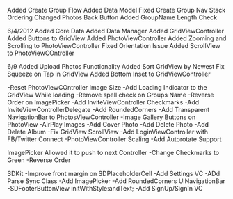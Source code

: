 Added Create Group Flow
Added Data Model
Fixed Create Group Nav Stack Ordering
Changed Photos Back Button
Added GroupName Length Check

6/4/2012
Added Core Data
Added Data Manager
Added GridViewController
Added Buttons to GridView
Added PhotoViewController
Added Zooming and Scrolling to PhotoViewController
Fixed Orientation Issue
Added ScrollView to PhotoViewCOntroller

6/9
Added Upload Photos Functionality
Added Sort GridView by Newest
Fix Squeeze on Tap in GridView
Added Bottom Inset to GridViewController

-Reset PhotoViewCOntroller Image Size
-Add Loading Indicator to the GridView While loading
-Remove spell check on Groups Name
-Reverse Order on ImagePicker
-Add InviteViewController Checkmarks
-Add InviteViewControllerDelegate
-Add RoundedCorners
-Add Transparent NavigationBar to PhotosViewController
-Image Gallery Buttons on PhotoView
-AirPlay Images
-Add Cover Photo
-Add Delete Photo
-Add Delete Album
-Fix GridView ScrollView
-Add LoginViewController with FB/Twitter Connect
-PhotoViewController Scaling
-Add Autorotate Support

ImagePicker
Allowed it to push to next Controller
-Change Checkmarks to Green
-Reverse Order


SDKit
-Improve front margin on SDPlaceholderCell
-Add Settings VC
-ADd Parse Sync Class
-Add ImagePicker
-Add RoundedCorners UINavigationBar
-SDFooterButtonView initWithStyle:andText;
-Add SignUp/SignIn VC